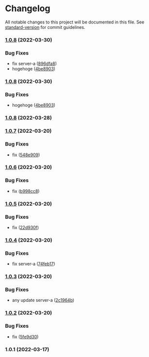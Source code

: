 # Changelog

All notable changes to this project will be documented in this file. See [standard-version](https://github.com/conventional-changelog/standard-version) for commit guidelines.

### [1.0.8](https://github.com/tom-256/nx-poc/compare/server-a/v1.0.7...server-a/v1.0.8) (2022-03-30)


### Bug Fixes

* fix server-a ([896dfa8](https://github.com/tom-256/nx-poc/commit/896dfa887a5efb4a31f6aa11db06878e180a752a))
* hogehoge ([4be8903](https://github.com/tom-256/nx-poc/commit/4be890317fa392e456e71172731a5f43dab67702))

### [1.0.8](https://github.com/tom-256/nx-poc/compare/server-a/v1.0.7...server-a/v1.0.8) (2022-03-30)


### Bug Fixes

* hogehoge ([4be8903](https://github.com/tom-256/nx-poc/commit/4be890317fa392e456e71172731a5f43dab67702))

### [1.0.8](https://github.com/tom-256/nx-express/compare/server-a/v1.0.7...server-a/v1.0.8) (2022-03-28)

### [1.0.7](https://github.com/tom-256/nx-express/compare/server-a/v1.0.6...server-a/v1.0.7) (2022-03-20)


### Bug Fixes

* fix ([548e909](https://github.com/tom-256/nx-express/commit/548e90975bcec01a4ff54cd7438f91cc0cb9df32))

### [1.0.6](https://github.com/tom-256/nx-express/compare/server-a/v1.0.5...server-a/v1.0.6) (2022-03-20)


### Bug Fixes

* fix ([b998cc8](https://github.com/tom-256/nx-express/commit/b998cc8b0a99a652045d27eedba694709d7c870f))

### [1.0.5](https://github.com/tom-256/nx-express/compare/server-a/v1.0.4...server-a/v1.0.5) (2022-03-20)


### Bug Fixes

* fix ([22d930f](https://github.com/tom-256/nx-express/commit/22d930f26541aa98347431a0aa1fa0979678614b))

### [1.0.4](https://github.com/tom-256/nx-express/compare/server-a/v1.0.3...server-a/v1.0.4) (2022-03-20)


### Bug Fixes

* fix server-a ([74feb17](https://github.com/tom-256/nx-express/commit/74feb17d1763e6bd4237b06400612097f7776f53))

### [1.0.3](https://github.com/tom-256/nx-express/compare/server-a/v1.0.2...server-a/v1.0.3) (2022-03-20)


### Bug Fixes

* any update server-a ([2c1964b](https://github.com/tom-256/nx-express/commit/2c1964b2232558dec481822114b243c1ba8cb940))

### [1.0.2](https://github.com/tom-256/nx-express/compare/server-a/v1.0.1...server-a/v1.0.2) (2022-03-20)


### Bug Fixes

* fix ([5fe9d30](https://github.com/tom-256/nx-express/commit/5fe9d303155b8255b36a19f45d7642570172d547))

### 1.0.1 (2022-03-17)
